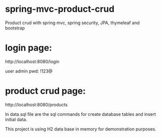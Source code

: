 # spring-mvc-product-crud
Product crud with spring mvc, spring security, JPA, thymeleaf and bootstrap

# login page:
http://localhost:8080/login

user admin
pwd: !123@

# product crud page:
http://localhost:8080/products

In data.sql file are the sql commands for create database tables and insert initial data. 

This project is using H2 data base in memory for demonstration purposes.


